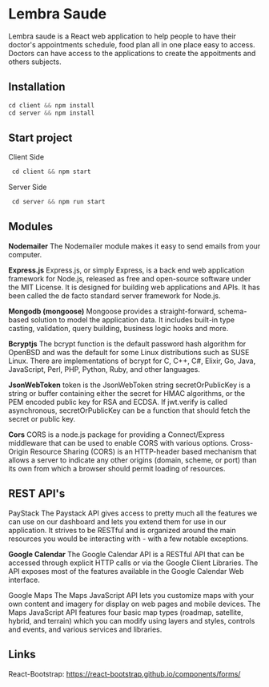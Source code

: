 # Lembra Saude

Lembra saude is a React web application to help people to have their doctor's appointments schedule, food plan all in one place easy to access.
Doctors can have access to the applications to create the appoitments and others subjects.

## Installation

```javascript
cd client && npm install
cd server && npm install
```

## Start project

Client Side

```javascript
 cd client && npm start
```

Server Side

```javascript
 cd server && npm run start
```

## Modules

**Nodemailer**
The Nodemailer module makes it easy to send emails from your computer.

**Express.js**
Express.js, or simply Express, is a back end web application framework for Node.js, released as free and open-source software under the MIT License. It is designed for building web applications and APIs. It has been called the de facto standard server framework for Node.js.

**Mongodb (mongoose)**
Mongoose provides a straight-forward, schema-based solution to model the application data. It includes built-in type casting, validation, query building, business logic hooks and more.

**Bcryptjs**
The bcrypt function is the default password hash algorithm for OpenBSD and was the default for some Linux distributions such as SUSE Linux. There are implementations of bcrypt for C, C++, C#, Elixir, Go, Java, JavaScript, Perl, PHP, Python, Ruby, and other languages.

**JsonWebToken**
token is the JsonWebToken string secretOrPublicKey is a string or buffer containing either the secret for HMAC algorithms, or the PEM encoded public key for RSA and ECDSA. If jwt.verify is called asynchronous, secretOrPublicKey can be a function that should fetch the secret or public key.

**Cors**
CORS is a node.js package for providing a Connect/Express middleware that can be used to enable CORS with various options.
Cross-Origin Resource Sharing (CORS) is an HTTP-header based mechanism that allows a server to indicate any other origins (domain, scheme, or port) than its own from which a browser should permit loading of resources.

## REST API's

PayStack
The Paystack API gives access to pretty much all the features we can use on our dashboard and lets you extend them for use in our application. It strives to be RESTful and is organized around the main resources you would be interacting with - with a few notable exceptions.

**Google Calendar**
The Google Calendar API is a RESTful API that can be accessed through explicit HTTP calls or via the Google Client Libraries. The API exposes most of the features available in the Google Calendar Web interface.

Google Maps
The Maps JavaScript API lets you customize maps with your own content and imagery for display on web pages and mobile devices. The Maps JavaScript API features four basic map types (roadmap, satellite, hybrid, and terrain) which you can modify using layers and styles, controls and events, and various services and libraries.

## Links

React-Bootstrap: https://react-bootstrap.github.io/components/forms/
